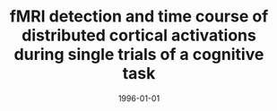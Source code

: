 ---
title: "fMRI detection and time course of distributed cortical activations during single trials of a cognitive task"
date: 1996-01-01
authors_string: R. Buckner, Peter Bandettini, K. O\textquoterightCraven, R. Savoy, S. Peterson, M. Raichle, T. Brady, B. Rosen
authors:
   - R. Buckner
   - Peter Bandettini
   - K. O\textquoterightCraven
   - R. Savoy
   - S. Peterson
   - M. Raichle
   - T. Brady
   - B. Rosen
author_ids:
   - peter_bandettini
journal: 'Proc. Nat&amp;apos;l. Acad. Sci. USA'
volume: 93
issue: 
pages: 14878-14883
book_title: ''
publisher: ''
abstract: ''
project_id: 
paper_url: 
doi: 
data_loc: ''
code_loc: ''
file: '/assets/publications//assets/publications/'
file_name: '/assets/publications/'
type: journal_article
pub_str: ' (1996) Proc. Nat&apos;l. Acad. Sci. USA 93: 14878-14883'
layout: publication 
---